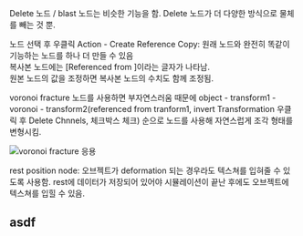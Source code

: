 Delete 노드 / blast 노드는 비슷한 기능을 함. Delete 노드가 더 다양한 방식으로 물체를 빼는 것 뿐.

노드 선택 후 우클릭 Action - Create Reference Copy: 원래 노드와 완전히 똑같이 기능하는 노드를 하나 더 만들 수 있음     
복사본 노드에는 [Referenced from <node name>]이라는 글자가 나타남.     
원본 노드의 값을 조정하면 복사본 노드의 수치도 함께 조정됨.      
  
voronoi fracture 노드를 사용하면 부자연스러움
때문에 object - transform1 - voronoi - transform2(referenced from tranform1, invert Transformation 우클릭 후 Delete Chnnels, 체크박스 체크) 순으로 노드를 사용해 자연스럽게 조각 형태를 변형시킴.    

![voronoi fracture 응용](https://user-images.githubusercontent.com/90232599/137973547-41c8b79b-6c69-42fc-8618-b535558274d0.jpg)    
  
  
rest position node: 오브젝트가 deformation 되는 경우라도 텍스쳐를 입혀줄 수 있도록 사용함. rest에 데이터가 저장되어 있어야 시뮬레이션이 끝난 후에도 오브젝트에 텍스쳐를 입힐 수 있음. 

  
## asdf
  
